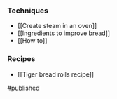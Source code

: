 
### Techniques
- [[Create steam in an oven]]
- [[Ingredients to improve bread]]
- [[How to]]

### Recipes
- [[Tiger bread rolls recipe]]

#published 
